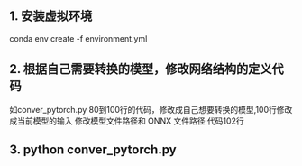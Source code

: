 ## 1. 安装虚拟环境
conda env create -f environment.yml

## 2. 根据自己需要转换的模型，修改网络结构的定义代码
如conver_pytorch.py 80到100行的代码，修改成自己想要转换的模型,100行修改成当前模型的输入
修改模型文件路径和 ONNX 文件路径 代码102行

## 3. python conver_pytorch.py